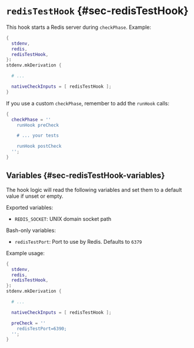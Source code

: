 
# `redisTestHook` {#sec-redisTestHook}

This hook starts a Redis server during `checkPhase`. Example:

```nix
{
  stdenv,
  redis,
  redisTestHook,
}:
stdenv.mkDerivation {

  # ...

  nativeCheckInputs = [ redisTestHook ];
}
```

If you use a custom `checkPhase`, remember to add the `runHook` calls:
```nix
{
  checkPhase = ''
    runHook preCheck

    # ... your tests

    runHook postCheck
  '';
}
```

## Variables {#sec-redisTestHook-variables}

The hook logic will read the following variables and set them to a default value if unset or empty.

Exported variables:

- `REDIS_SOCKET`: UNIX domain socket path

Bash-only variables:

 - `redisTestPort`: Port to use by Redis. Defaults to `6379`

Example usage:

```nix
{
  stdenv,
  redis,
  redisTestHook,
}:
stdenv.mkDerivation {

  # ...

  nativeCheckInputs = [ redisTestHook ];

  preCheck = ''
    redisTestPort=6390;
  '';
}
```
